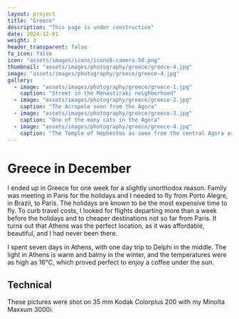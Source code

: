```yaml
---
layout: project
title: "Greece"
description: "This page is under construction"
date: 2024-12-01
weight: 3
header_transparent: false
fa_icon: false
icon: "assets/images/icons/icons8-camera-50.png"
thumbnail: "assets/images/photography/greece/greece-4.jpg"
image: "assets/images/photography/greece/greece-4.jpg"
gallery:
  - image: "assets/images/photography/greece/greece-1.jpg"
    caption: "Street in the Monastiraki neighborhood"
  - image: "assets/images/photography/greece/greece-2.jpg"
    caption: "The Acropole seen from the Agora"
  - image: "assets/images/photography/greece/greece-3.jpg"
    caption: "One of the many cats in the Agora"
  - image: "assets/images/photography/greece/greece-4.jpg"
    caption: "The Temple of Hephestos as seen from the central Agora area"
---
```


# Greece in December

I ended up in Greece for one week for a slightly unorthodox reason. Family was meeting in Paris for the holidays and I needed to fly from Porto Alegre, in Brazil, to Paris. The holidays are known to be the most expensive time to fly. To curb travel costs, I looked for flights departing more than a week before the holidays and to cheaper destinations not so far from Paris. It turns out that Athens was the perfect location, as it was affordable, beautiful, and I had never been there.

I spent seven days in Athens, with one day trip to Delphi in the middle. The light in Athens is warm and balmy in the winter, and the temperatures were as high as 16°C, which proved perfect to enjoy a coffee under the sun. 

## Technical

These pictures were shot on 35 mm Kodak Colorplus 200 with my Minolta Maxxum 3000i.
